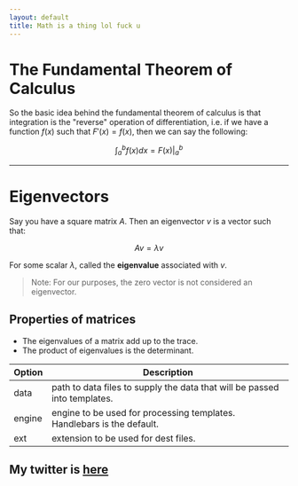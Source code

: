 ```yaml
---
layout: default
title: Math is a thing lol fuck u
---
```


# The Fundamental Theorem of Calculus
So the basic idea behind the fundamental theorem of calculus is that integration is the "reverse" operation of differentiation, i.e. if we have a function $f(x)$ such that $F'(x) = f(x)$, then we can say the following:

$$\int_{a}^{b}f(x)dx = F(x) \vert_{a}^{b}$$

___
# Eigenvectors
Say you have a square matrix $A$. Then an eigenvector $v$ is a vector such that:

$$Av = \lambda v$$

For some scalar $\lambda$, called the **eigenvalue** associated with $v$.

> Note: For our purposes, the zero vector is not considered an eigenvector.

## Properties of matrices
- The eigenvalues of a matrix add up to the trace.
- The product of eigenvalues is the determinant.

| Option | Description |
| ------ | ----------- |
| data   | path to data files to supply the data that will be passed into templates. |
| engine | engine to be used for processing templates. Handlebars is the default. |
| ext    | extension to be used for dest files. |

My twitter is [here](https://twitter.com/ItsJayOrIsIt)
---